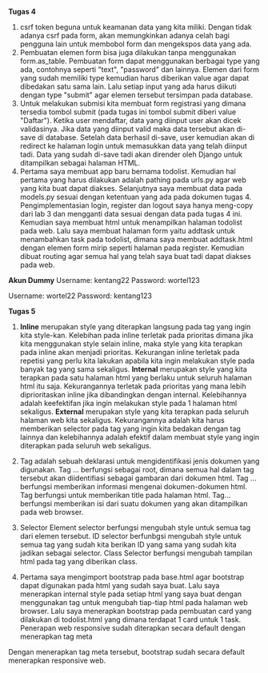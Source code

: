 **Tugas 4**

1. csrf token beguna untuk keamanan data yang kita miliki. Dengan tidak adanya csrf pada form, akan memungkinkan adanya celah bagi pengguna lain untuk membobol form dan mengekspos data yang ada.
2. Pembuatan elemen form bisa juga dilakukan tanpa menggunakan form.as_table. Pembuatan form dapat menggunakan berbagai type yang ada, contohnya seperti "text", "password" dan lainnya. Elemen dari form yang sudah memiliki type kemudian harus diberikan value agar dapat dibedakan satu sama lain. Lalu setiap input yang ada harus diikuti dengan type "submit" agar elemen tersebut tersimpan pada database.
3. Untuk melakukan submisi kita membuat form registrasi yang dimana tersedia tombol submit (pada tugas ini tombol submit diberi value "Daftar"). Ketika user mendaftar, data yang diinput user akan dicek validasinya. Jika data yang diinput valid maka data tersebut akan di-save di database. Setelah data berhasil di-save, user kemudian akan di redirect ke halaman login untuk memasukkan data yang telah diinput tadi. Data yang sudah di-save tadi akan dirender oleh Django untuk ditampilkan sebagai halaman HTML.
4. Pertama saya membuat app baru bernama todolist. Kemudian hal pertama yang harus dilakukan adalah pathing pada urls.py agar web yang kita buat dapat diakses. Selanjutnya saya membuat data pada models.py sesuai dengan ketentuan yang ada pada dokumen tugas 4. Pengimplementasian login, register dan logout saya hanya meng-copy dari lab 3 dan mengganti data sesuai dengan data pada tugas 4 ini. Kemudian saya membuat html untuk menampilkan halaman todolist pada web. Lalu saya membuat halaman form yaitu addtask untuk menambahkan task pada todolist, dimana saya membuat addtask.html dengan elemen form mirip seperti halaman pada register. Kemudian dibuat routing agar semua hal yang telah saya buat tadi dapat diakses pada web.





**Akun Dummy**
Username: kentang22
Password: wortel123

Username: wortel22
Password: kentang123


**Tugas 5**
1. **Inline** merupakan style yang diterapkan langsung pada tag yang ingin kita style-kan. Kelebihan pada inline terletak pada prioritas dimana jika kita menggunakan style selain inline, maka style yang kita terapkan pada inline akan menjadi prioritas. Kekurangan inline terletak pada repetisi yang perlu kita lakukan apabila kita ingin melakukan style pada banyak tag yang sama sekaligus.
**Internal** merupakan style yang kita terapkan pada satu halaman html yang berlaku untuk seluruh halaman html itu saja. Kekurangannya terletak pada prioritas yang mana lebih diprioritaskan inline jika dibandingkan dengan internal. Kelebihannya adalah keefektifan jika ingin melakukan style pada 1 halaman html sekaligus.
**External** merupakan style yang kita terapkan pada seluruh halaman web kita sekaligus. Kekurangannya adalah kita harus memberikan selector pada tag yang ingin kita bedakan dengan tag lainnya dan kelebihannya adalah efektif dalam membuat style yang ingin diterapkan pada seluruh web sekaligus.

2. Tag <!DOCTYPE html> adalah sebuah deklarasi untuk mengidentifikasi jenis dokumen yang digunakan.
Tag <html>...</html> berfungsi sebagai root, dimana semua hal dalam tag tersebut akan diidentifiasi sebagai gambaran dari dokumen html.
Tag <head>...</head> berfungsi memberikan informasi mengenai dokumen-dokumen html.
Tag <Title>...</Title> berfungsi untuk memberikan title pada halaman html.
Tag<body>...</body> berfungsi memberikan isi dari suatu dokumen yang akan ditampilkan pada web browser.

3. Selector
Element selector berfungsi mengubah style untuk semua tag dari elemen tersebut.
ID selector berfunbgsi mengubah style untuk semua tag yang sudah kita berikan ID yang sama yang sudah kita jadikan sebagai selector.
Class Selector berfungsi mengubah tampilan html pada tag yang diberikan class.

4. Pertama saya mengimport bootstrap pada base.html agar bootstrap dapat digunakan pada html yang sudah saya buat.
Lalu saya menerapkan internal style pada setiap html yang saya buat dengan menggunakan tag <style></style>  untuk mengubah tiap-tiap html pada halaman web browser. Lalu saya menerapkan bootstrap pada pembuatan card yang dilakukan di todolist.html yang dimana terdapat 1 card untuk 1 task. Penerapan web responsive sudah diterapkan secara default dengan menerapkan tag meta 
<meta name="viewport" content="width=device-width, initial-scale=1.0">
Dengan menerapkan tag meta tersebut, bootstrap sudah secara default menerapkan responsive web.